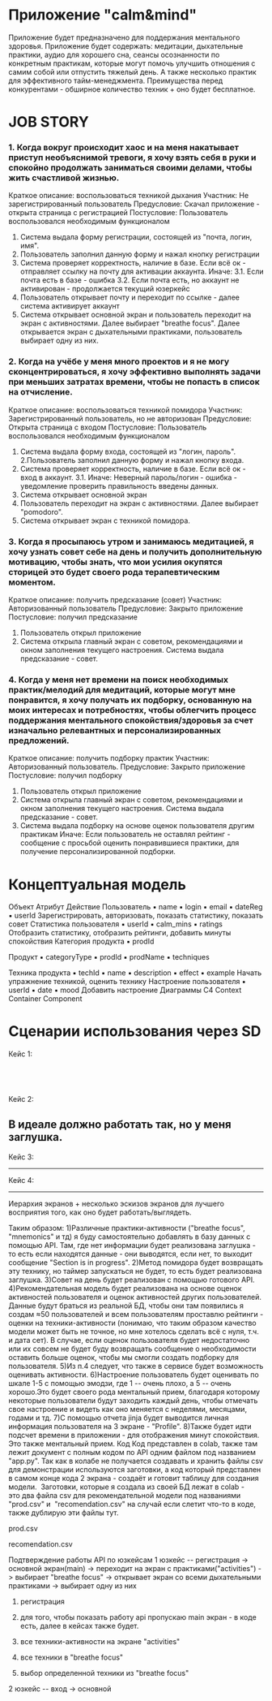 # Приложение "calm&mind"
Приложение будет предназначено для поддержания ментального здоровья. 
Приложение будет содержать: медитации, дыхательные практики, аудио для хорошего сна, сеансы осознанности по конкретным практикам, которые могут помочь улучшить отношения с самим собой или отпустить тяжелый день. А также несколько практик для эффективного тайм-менеджмента.
Преимущества перед конкурентами - обширное количество техник + оно будет бесплатное.

# JOB STORY
### 1. Когда вокруг происходит хаос и на меня накатывает приступ необъяснимой тревоги, я хочу взять себя в руки и спокойно продолжать заниматься своими делами, чтобы жить счастливой жизнью.
Краткое описание: воспользоваться техникой дыхания
Участник: Не зарегистрированный пользователь
Предусловие: Скачал приложение - открыта страница с регистрацией
Постусловие: Пользователь воспользовался необходимым функционалом
1. Система выдала форму регистрации, состоящей из "почта, логин, имя".
2. Пользователь заполнил данную форму и нажал кнопку регистрации
3. Система проверяет корректность, наличие в базе. Если всё ок - отправляет ссылку на почту для активации аккаунта.
Иначе:
3.1. Если почта есть в базе - ошибка
3.2. Если почта есть, но аккаунт не активирован - продолжается текущий юзеркейс
4. Пользователь открывает почту и переходит по ссылке - далее система активирует аккаунт
5. Система открывает основной экран и пользователь переходит на экран с активностями. Далее выбирает "breathe focus". Далее открывается экран с дыхательными практиками, пользователь выбирает одну из них.

### 2. Когда на учёбе у меня много проектов и я не могу сконцентрироваться, я хочу эффективно выполнять задачи при меньших затратах времени, чтобы не попасть в список на отчисление.
Краткое описание: воспользоваться техникой помидора
Участник: Зарегистрированный пользователь, но не авторизован
Предусловие: Открыта страница с входом
Постусловие: Пользователь воспользовался необходимым функционалом
1. Система выдала форму входа, состоящей из "логин, пароль".
2.Пользователь заполнил данную форму и нажал кнопку входа.
3. Система проверяет корректность, наличие в базе. Если всё ок - вход в аккаунт.
3.1. Иначе: Неверный пароль/логин - ошибка - уведомление проверить правильность введены данных.
4. Система открывает основной экран
5. Пользователь переходит на экран с активностями. Далее выбирает "pomodoro".
6. Система открывает экран с техникой помидора.

### 3. Когда я просыпаюсь утром и занимаюсь медитацией, я хочу узнать совет себе на день и получить дополнительную мотивацию, чтобы знать, что мои усилия окупятся сторицей это будет своего рода терапевтическим моментом.
Краткое описание: получить предсказание (совет)
Участник: Авторизованный пользователь
Предусловие: Закрыто приложение
Постусловие: получил предсказание
1. Пользователь открыл приложение
2. Система открыла главный экран с советом, рекомендациями и окном заполнения текущего настроения. Система выдала предсказание - совет.

### 4. Когда у меня нет времени на поиск необходимых практик/мелодий для медитаций, которые могут мне понравится, я хочу получать их подборку, основанную на моих интересах и потребностях, чтобы облегчить процесс поддержания ментального спокойствия/здоровья за счет изначально релевантных и персонализированных предложений.
Краткое описание: получить подборку практик
Участник: Авторизованный пользователь.
Предусловие: Закрыто приложение
Постусловие: получил подборку
1. Пользователь открыл приложение
2. Система открыла главный экран с советом, рекомендациями и окном заполнения текущего настроения. Система выдала предсказание - совет.
3. Система выдала подборку на основе оценок пользователя другим практикам
Иначе: Если пользователь не оставлял рейтинг - сообщение с просьбой оценить понравившиеся практики, для получение персонализированной подборки.

# Концептуальная модель
Объект
Атрибут
Действие
Пользователь
 ▪ name
 ▪ login
 ▪ email
 ▪ dateReg
 ▪ userId
Зарегистрировать, авторизовать, показать статистику, показать совет
Статистика пользователя
 ▪ userId
 ▪ calm_mins
 ▪ ratings
Отобразить статистику, отобразить рейтинги, добавить минуты спокойствия
Категория продукта
 ▪ prodId

Продукт
 ▪ categoryType
 ▪ prodId
 ▪ prodName
 ▪ techniques

Техника продукта
 ▪ techId
 ▪ name
 ▪ description
 ▪ effect
 ▪ example
Начать упражнение техникой, оценить технику
Настроение пользователя
 ▪ userId
 ▪ date
 ▪ mood
Добавить настроение
Диаграммы С4
Context    
Container
Component

# Сценарии использования через SD

Кейс 1:

                  
--------------------------------------------


Кейс 2:

В идеале должно работать так, но у меня заглушка.
--------------------------------------------



Кейс 3:

--------------------------------------------



Кейс 4:

--------------------------------------------
Иерархия экранов + несколько эскизов экранов для лучшего восприятия того, как оно будет работать/выглядеть.

Таким образом:
1)Различные практики-активности ("breathe focus", "mnemonics" и тд) я буду самостоятельно добавлять в базу данных с помощью API. Там, где нет информации будет реализована заглушка - то есть если находятся данные - они выводятся, если нет, то выходит сообщение "Section is in progress".
2)Метод помидора будет возвращать эту технику, но таймер запускаться не будет, то есть будет реализована заглушка.
3)Совет на день будет реализован с помощью готового API.
4)Рекомендательная модель будет реализована на основе оценок активностей пользователя и оценок активностей других пользователей. Данные будут браться из реальной БД, чтобы они там появились я создам ≈50 пользователей и всем пользователям проставлю рейтинги - оценки на техники-активности (понимаю, что таким образом качество модели может быть не точное, но мне хотелось сделать всё с нуля, т.ч. и дата сет). В случае, если оценок пользователя будет недостаточно или их совсем не будет буду возвращать сообщение о необходимости оставить больше оценок, чтобы мы смогли создать подборку для пользователя.
5)Из п.4 следует, что также в сервисе будет возможность оценивать активности.
6)Настроение пользователь будет оценивать по шкале 1-5 с помощью эмодзи, где 1 -- очень плохо, а 5 -- очень хорошо.Это будет своего рода ментальный прием, благодаря которому некоторые пользователи будут заходить каждый день, чтобы отмечать свое настроение и видеть как оно меняется с неделями, месяцами, годами и тд.
7)С помощью отчета jinja будет выводится личная информация пользователя на 3 экране - "Profile".
8)Также будет идти подсчет времени в приложении - для отображения минут спокойствия. Это также ментальный прием.
Код
Код представлен в colab, также там лежит документ с полным кодом по API одним файлом под названием "app.py".
Так как в колабе не получается создавать и хранить файлы csv для демонстрации используются заготовки, а код который представлен в самом конце кода 2 экрана - создаёт и готовит таблицу для создания модели. 
Заготовки, которые я создала из своей БД лежат в colab - это два файла csv для рекомендательной модели под названиями "prod.csv" и  "recomendation.csv" на случай если слетит что-то в коде, также дублирую эти файлы тут.

prod.csv


recomendation.csv



Подтверждение работы API по юзкейсам
1 юзкейс -- регистрация -> основной экран(main) -> переходит на экран с практиками("activities") -> выбирает "breathe focus" -> открывает экран со всеми дыхательными практиками -> выбирает одну из них
1) регистрация
 

2) для того, чтобы показать работу api пропускаю main экран - в коде есть, далее в кейсах также будет.
3) все техники-активности на экране "activities"
 

4) все техники в "breathe focus"

5) выбор определенной техники из "breathe focus"

2 юзкейс -- вход -> основной
